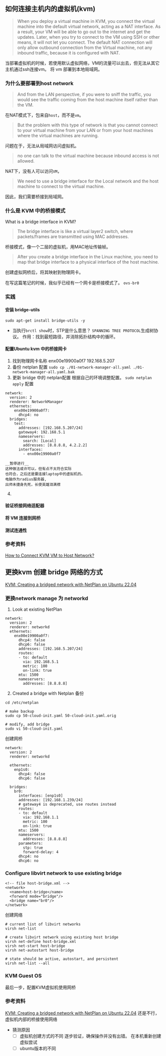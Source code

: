 ## 如何连接主机内的虚拟机(kvm)
> When you deploy a virtual machine in KVM, you connect the virtual machine into the default virtual network, acting as a NAT interface. As a result, your VM will be able to go out to the internet and get the updates. Later, when you try to connect to the VM using SSH or other means, it will not let you connect. The default NAT connection will only allow outbound connection from the Virtual machine, not any inbound traffic, because it is configured with NAT.

当部署虚拟机的时候，若使用默认虚拟网络，VM的流量可以出去，但无法从其它主机通过ssh连接vm。
将 vm 部署到本地局域网。

### 为什么要部署到host network
> And from the LAN perspective, if you were to sniff the traffic, you would see the traffic coming from the host machine itself rather than the VM. 

在NAT模式下，包来自`host`，而不是`vm`。

> But the problem with this type of network is that you cannot connect to your virtual machine from your LAN or from your host machines where the virtual machines are running.

问题在于，无法从局域网访问虚拟机。

>  no one can talk to the virtual machine because inbound access is not allowed.

NAT下，没有人可以访问`VM`，

> We need to use a bridge interface for the Local network and the host machine to connect to the virtual machine.

因此，我们需要桥接到局域网。

### 什么是 KVM 中的桥接模式
What is a bridge interface in KVM?
>  The bridge interface is like a virtual layer2 switch, where packets/frames are transmitted using MAC addresses.

桥接模式，像一个二层的虚拟机，用MAC地址传输帧。

> After you create a bridge interface in the Linux machine, you need to map that bridge interface to a physical interface of the host machine. 

创建虚拟网桥后，将其映射到物理网卡。

在写这篇笔记的时候，我似乎已经有一个网卡是桥接模式了。
`ovs-br0`

### 实践
#### 安装 bridge-utils
`sudo apt-get install bridge-utils -y`

* 当执行`brctl show`时，STP是什么意思？
    `SPANNING TREE PROTOCOL`生成树协议。
    作用：找到最短路径，并消除拓扑结构中的循环。

#### 配置Ubuntu kvm 中的桥接网卡
1. 找到物理网卡名称
    enx00e19900a0f7
    192.168.5.207
2. 备份 netplan 配置
    `sudo cp ./01-network-manager-all.yaml ./01-network-manager-all.yaml.bak`
3. 更新 bridge 中的 netplan配置
    根据自己的环境调整配置。
    `sudo netplan apply`
    配置
```
network:
  version: 2
  renderer: NetworkManager
  ethernets:
    enx00e19900a0f7:
      dhcp4: no
  bridges:
    test:
      addresses: [192.168.5.207/24]
      gateway4: 192.168.5.1
      nameservers:
        search: [Local]
        addresses: [8.8.8.8, 4.2.2.2]
      interfaces:
        - enx00e19900a0f7
```
    __暂停进行__
    这种做法或许可以，但有点不太符合实际
    也符合，之后还是要连接laptop中的虚拟机的。
    电脑作为radius服务器,
    出师未捷身先死，长使英雄泪满襟
4. 


#### 验证桥接网络适配器

#### 将 VM 连接到网桥

#### 测试连通性



### 参考资料
[How to Connect KVM VM to Host Network?](https://getlabsdone.com/how-to-connect-kvm-vm-to-host-network/)

## 更换kvm 创建 bridge 网络的方式
[KVM: Creating a bridged network with NetPlan on Ubuntu 22.04](https://fabianlee.org/2022/09/20/kvm-creating-a-bridged-network-with-netplan-on-ubuntu-22-04/#switchtonetplan)

### 更换network manage 为 networkd
1. Look at existing NetPlan
```
network:
  version: 2
  renderer: networkd
  ethernets:
    enx00e19900a0f7:
      dhcp4: false
      dhcp6: false
      addresses: [192.168.5.207/24]
      routes:
      - to: default
        via: 192.168.5.1
        metric: 100
        on-link: true
      mtu: 1500
      nameservers:
        addresses: [8.8.8.8]
```
2. Created a bridge with Netplan
备份
```
cd /etc/netplan

# make backup
sudo cp 50-cloud-init.yaml 50-cloud-init.yaml.orig

# modify, add bridge
sudo vi 50-cloud-init.yaml
```
创建网桥
```
network:
  version: 2
  renderer: networkd

  ethernets:
    enp1s0:
      dhcp4: false 
      dhcp6: false 

  bridges:
    br0:
      interfaces: [enp1s0]
      addresses: [192.168.1.239/24]
      # gateway4 is deprecated, use routes instead
      routes:
      - to: default
        via: 192.168.1.1
        metric: 100
        on-link: true
      mtu: 1500
      nameservers:
        addresses: [8.8.8.8]
      parameters:
        stp: true
        forward-delay: 4
      dhcp4: no
      dhcp6: no
```

### Configure libvirt network to use existing bridge
```
<!-- file host-bridge.xml -->
<network>
  <name>host-bridge</name>
  <forward mode="bridge"/>
  <bridge name="br0"/>
</network>
```
创建网络
```shell
# current list of libvirt networks
virsh net-list

# create libvirt network using existing host bridge
virsh net-define host-bridge.xml
virsh net-start host-bridge
virsh net-autostart host-bridge

# state should be active, autostart, and persistent
virsh net-list --all
```

### KVM Guest OS
最后一步，配置KVM虚拟机使用网桥

### 参考资料
[KVM: Creating a bridged network with NetPlan on Ubuntu 22.04](https://fabianlee.org/2022/09/20/kvm-creating-a-bridged-network-with-netplan-on-ubuntu-22-04/#switchtonetplan)
还是不行，虚拟机内部的桥接使用网络
* 猜测原因
  * [ ] 虚拟机创建方式的不同
    逐步验证，确保操作并没有出错。
    在本机重新创建虚拟尝试
  * [ ] ubuntu版本的不同
